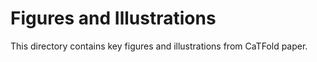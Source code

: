 # Figures and Illustrations
This directory contains key figures and illustrations from CaTFold paper.